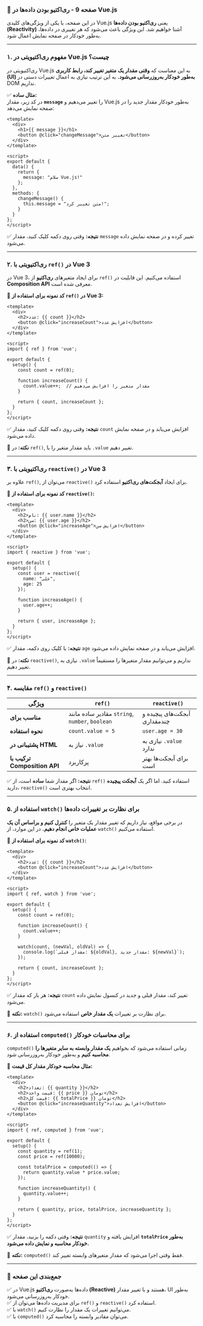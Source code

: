 ### **📌 صفحه 9 - ری‌اکتیو بودن داده‌ها در Vue.js**  

در این صفحه، با یکی از ویژگی‌های کلیدی Vue.js یعنی **ری‌اکتیو بودن داده‌ها (Reactivity)** آشنا خواهیم شد. این ویژگی باعث می‌شود که هر تغییری در داده‌ها، به‌طور خودکار در صفحه نمایش اعمال شود.  

---

### **۱. مفهوم ری‌اکتیویتی در Vue.js چیست؟**  

ری‌اکتیویتی در Vue.js به این معناست که **وقتی مقدار یک متغیر تغییر کند، رابط کاربری (UI) به‌طور خودکار به‌روزرسانی می‌شود.** به این ترتیب نیازی به اعمال تغییرات دستی در DOM نداریم.  

✅ **مثال ساده:**  
در کد زیر، مقدار **`message`** را تغییر می‌دهیم و Vue.js به‌طور خودکار مقدار جدید را در صفحه نمایش می‌دهد:  

```vue
<template>
  <div>
    <h1>{{ message }}</h1>
    <button @click="changeMessage">تغییر متن</button>
  </div>
</template>

<script>
export default {
  data() {
    return {
      message: "سلام Vue.js!"
    };
  },
  methods: {
    changeMessage() {
      this.message = "متن تغییر کرد!";
    }
  }
};
</script>
```

✅ **نتیجه:** وقتی روی دکمه کلیک کنید، مقدار `message` تغییر کرده و در صفحه نمایش داده می‌شود.

---

### **۲. ری‌اکتیویتی با `ref()` در Vue 3**  

در Vue 3، برای ایجاد متغیرهای **ری‌اکتیو** از `ref()` استفاده می‌کنیم. این قابلیت در **Composition API** معرفی شده است.  

📌 **کد نمونه برای استفاده از `ref()` در Vue 3:**  

```vue
<template>
  <div>
    <h2>عدد: {{ count }}</h2>
    <button @click="increaseCount">افزایش عدد</button>
  </div>
</template>

<script>
import { ref } from 'vue';

export default {
  setup() {
    const count = ref(0);

    function increaseCount() {
      count.value++;  // مقدار متغیر را افزایش می‌دهیم
    }

    return { count, increaseCount };
  }
};
</script>
```

✅ **نتیجه:** وقتی روی دکمه کلیک کنید، مقدار `count` افزایش می‌یابد و در صفحه نمایش داده می‌شود.

📌 **نکته:** در `ref()`, باید مقدار متغیر را با `.value` تغییر دهیم.

---

### **۳. ری‌اکتیویتی با `reactive()` در Vue 3**  

علاوه بر `ref()`, می‌توان از `reactive()` برای ایجاد **آبجکت‌های ری‌اکتیو** استفاده کرد.  

📌 **کد نمونه برای استفاده از `reactive()`:**  

```vue
<template>
  <div>
    <h2>نام: {{ user.name }}</h2>
    <h2>سن: {{ user.age }}</h2>
    <button @click="increaseAge">افزایش سن</button>
  </div>
</template>

<script>
import { reactive } from 'vue';

export default {
  setup() {
    const user = reactive({
      name: "علی",
      age: 25
    });

    function increaseAge() {
      user.age++;
    }

    return { user, increaseAge };
  }
};
</script>
```

✅ **نتیجه:** با کلیک روی دکمه، مقدار `age` افزایش می‌یابد و در صفحه نمایش داده می‌شود.

📌 **نکته:** در `reactive()`, نیازی به `.value` نداریم و می‌توانیم مقدار متغیرها را مستقیماً تغییر دهیم.

---

### **۴. مقایسه `ref()` و `reactive()`**  

| ویژگی            | `ref()` | `reactive()` |
|----------------|--------|-------------|
| **مناسب برای** | مقادیر ساده مانند `string`, `number`, `boolean` | آبجکت‌های پیچیده و چندمقداری |
| **نحوه استفاده** | `count.value = 5` | `user.age = 30` |
| **پشتیبانی در HTML** | نیاز به `.value` | نیازی به `.value` ندارد |
| **ترکیب با Composition API** | پرکاربرد | برای آبجکت‌ها بهتر است |

✅ **نتیجه:** اگر مقدار شما **ساده** است، از `ref()` استفاده کنید. اما اگر یک **آبجکت پیچیده** دارید، `reactive()` انتخاب بهتری است.

---

### **۵. استفاده از `watch()` برای نظارت بر تغییرات داده‌ها**  

در برخی مواقع، نیاز داریم که تغییر مقدار یک متغیر را **کنترل کنیم و براساس آن یک عملیات خاص انجام دهیم.** در این موارد، از `watch()` استفاده می‌کنیم.  

📌 **کد نمونه برای استفاده از `watch()`:**  

```vue
<template>
  <div>
    <h2>عدد: {{ count }}</h2>
    <button @click="increaseCount">افزایش عدد</button>
  </div>
</template>

<script>
import { ref, watch } from 'vue';

export default {
  setup() {
    const count = ref(0);

    function increaseCount() {
      count.value++;
    }

    watch(count, (newVal, oldVal) => {
      console.log(`مقدار قبلی: ${oldVal}, مقدار جدید: ${newVal}`);
    });

    return { count, increaseCount };
  }
};
</script>
```

✅ **نتیجه:** هر بار که مقدار `count` تغییر کند، مقدار قبلی و جدید در کنسول نمایش داده می‌شود.

📌 **نکته:** `watch()` برای نظارت بر تغییرات **یک مقدار خاص** استفاده می‌شود.

---

### **۶. استفاده از `computed()` برای محاسبات خودکار**  

`computed()` زمانی استفاده می‌شود که بخواهیم **یک مقدار وابسته به سایر متغیرها را محاسبه کنیم** و به‌طور خودکار به‌روزرسانی شود.

📌 **مثال محاسبه خودکار مقدار کل قیمت:**  

```vue
<template>
  <div>
    <h2>تعداد: {{ quantity }}</h2>
    <h2>قیمت واحد: {{ price }} تومان</h2>
    <h2>قیمت کل: {{ totalPrice }} تومان</h2>
    <button @click="increaseQuantity">افزایش تعداد</button>
  </div>
</template>

<script>
import { ref, computed } from 'vue';

export default {
  setup() {
    const quantity = ref(1);
    const price = ref(10000);

    const totalPrice = computed(() => {
      return quantity.value * price.value;
    });

    function increaseQuantity() {
      quantity.value++;
    }

    return { quantity, price, totalPrice, increaseQuantity };
  }
};
</script>
```

✅ **نتیجه:** وقتی دکمه را بزنید، مقدار `quantity` افزایش یافته و **`totalPrice` به‌طور خودکار محاسبه و نمایش داده می‌شود.**

📌 **نکته:** `computed()` فقط وقتی اجرا می‌شود که مقدار متغیرهای وابسته تغییر کند.

---

### **📌 جمع‌بندی این صفحه**  

✅ در Vue.js داده‌ها به‌صورت **ری‌اکتیو (Reactive)** هستند و با تغییر مقدار، UI به‌طور خودکار به‌روزرسانی می‌شود.  
✅ برای مدیریت داده‌ها می‌توان از `ref()` و `reactive()` استفاده کرد.  
✅ با `watch()` می‌توانیم تغییرات یک مقدار را نظارت کنیم.  
✅ با `computed()` می‌توان مقادیر وابسته را محاسبه کرد.  

